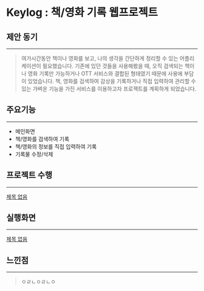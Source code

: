 # Keylog : 책/영화 기록 웹프로젝트

## 제안 동기

---

> 여가시간동안 책이나 영화를 보고, 나의 생각을 간단하게 정리할 수 있는 어플리케이션이 필요했습니다. 기존에 있던 것들을 사용해봤을 때, 오직 검색되는 책이나 영화 기록만 가능하거나 OTT 서비스와 결합된 형태였기 때문에 사용에 부담이 있었습니다. 책, 영화를 검색하여 감상을 기록하거나 직접 입력하여 관리할 수 있는 가벼운 기능을 가진 서비스를 이용하고자 프로젝트를 계획하게 되었습니다.

## 주요기능

---

- 메인화면
- 책/영화를 검색하여 기록
- 책/영화의 정보를 직접 입력하여 기록
- 기록물 수정/삭제

## 프로젝트 수행

---

[제목 없음](https://www.notion.so/0bdf1ca1d9e24b85b6449c5a61efb5ce)

## 실행화면

---

[제목 없음](https://www.notion.so/43beeb3c6ffa4be883f51b28729835e1)

## 느낀점

---

> ㅇㄹㄴㅇㄹㄴㅇ
